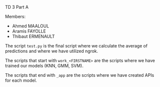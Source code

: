 TD 3 Part A


Members:
 - Ahmed MAALOUL
 - Aramis FAYOLLE
 - Thibaut ERMENAULT



The script `test.py` is the final script where we calculate the average of predictions and where we have utilized ngrok.

The scripts that start with `work_<FIRSTNAME>` are the scripts where we have trained our models (KNN, GMM, SVM).

The scripts that end with `_app` are the scripts where we have created APIs for each model.
